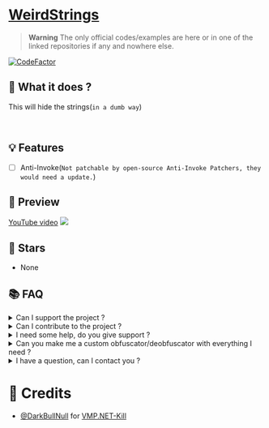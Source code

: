 # [WeirdStrings](https://github.com/TheHellTower/WeirdStrings)

> **Warning** The only official codes/examples are here or in one of the linked repositories if any and nowhere else.

[![CodeFactor](https://www.codefactor.io/repository/github/thehelltower/weirdstrings/badge)](https://www.codefactor.io/repository/github/thehelltower/weirdstrings)

## 📜 What it does ?

This will hide the strings(`in a dumb way`)

<br>

## 💡 Features

- [ ] Anti-Invoke(`Not patchable by open-source Anti-Invoke Patchers, they would need a update.`)

## 🎥 Preview

[YouTube video](https://youtu.be/IvEPwImbxUo)
[![](https://i.imgur.com/Osecnrt.png)](https://youtu.be/IvEPwImbxUo)
## 🌟 Stars

- None

## 📚 FAQ

<details>
    <summary>
        Can I support the project ?
    </summary>
    Yes, you can either "sponsor" me with the button on my profile or donate by going there: https://github.com/TheHellTower#-support-my-work and read, if you want to donate through PayPal you can add me on Discord, click here to see my Discord: https://github.com/TheHellTower#-socials.
</details>
<details>
    <summary>
        Can I contribute to the project ?
    </summary>
    Yes, feel free to fork it, updated it as you wish as long as you don't break it and open a PR that will be reviewed !
</details>
<details>
    <summary>
        I need some help, do you give support ?
    </summary>
    No.
</details>
<details>
    <summary>
        Can you make me a custom obfuscator/deobfuscator with everything I need ?
    </summary>
    Yes and no, I can't just do that and see a bunch of people in my DMs. However, You can send me an email at: "thehelltower@tuta.io" with your offer(price + details such as features, etc..)

    Note: Support for the first month included(more if the offer nice) and payment is sent only after preview.
</details>
<details>
    <summary>
        I have a question, can I contact you ?
    </summary>
    Yes you can either by opening a issue: https://github.com/TheHellTower/VMP.NET_KILL_3.8_NOVM/issues/new or send me an email at: "thehelltower@tuta.io" or contact me on one of my socials here: https://github.com/TheHellTower#-socials

    Note: Only for questions no code support.
</details>

# 📢 Credits

- [@DarkBullNull](https://github.com/DarkBullNull) for [VMP.NET-Kill](https://github.com/DarkBullNull/VMP.NET-Kill)